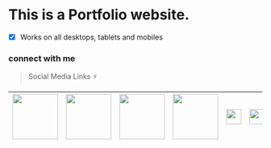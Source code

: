 # This is a Portfolio website.

<!-- - [x] This portfolio website has both dark and light.
       
| <img src='https://user-images.githubusercontent.com/33403844/195586495-5c70d3de-e04f-4ef2-89b7-480053cddae1.png' width='500'>|<img src='https://user-images.githubusercontent.com/33403844/195587025-cf491027-cb3f-42d7-b6ca-fda6685ea489.png' width='500'> |
|:---:|--------| -->

- [x] Works on all desktops, tablets and mobiles



### connect with me
 > Social Media Links ⚡    

|[<img src='https://user-images.githubusercontent.com/33403844/152123929-555a6daf-8ee7-4b60-a713-1d41b2ba7626.png' width='90'>](https://www.facebook.com/sudeshnb)                |[<img src='https://user-images.githubusercontent.com/33403844/152124766-bea2d123-1e58-4664-9be5-10bf90f6fa13.png' width='90'>](https://www.linkedin.com/in/sampson-awenbolimi-122b15133/)                          |[<img src='https://user-images.githubusercontent.com/33403844/152124261-314aa5f5-1661-42fa-a520-4c439f0afe39.png' width='90'>](https://www.youtube.com/channel/UCzhKjmmC8hUkr9cQMFROWyA)                         |[<img src='https://user-images.githubusercontent.com/33403844/152124766-bea2d123-1e58-4664-9be5-10bf90f6fa13.png' width='90'>](https://www.linkedin.com/in/sampson-awenbolimi-122b15133/) |[<img src='https://user-images.githubusercontent.com/33403844/152124834-3c2f22cd-4e90-447c-8ea3-cbc06f5306d2.png' width='30'>](https://mail.google.com/mail/u/0/#inbox?compose=CllgCJvkXFgPlnbqWvNTVVtpCgpgmNpntTSctVHgdqlngkMnbsSVRSRdMRzPQJvZgTNcmLRTdfg) |[<img src='https://user-images.githubusercontent.com/33403844/152126929-ac1f3e58-2403-44e6-8fb3-0b8d84378aba.png' width='30'>](https://play.google.com/store/apps/details?id=com.sumundi.keepsales.mobile.app)           |[<img src='https://user-images.githubusercontent.com/33403844/152129174-df9329aa-62b4-4317-9b4a-b1f1197e1385.png' width='40'>](https://www.fiverr.com/alisampson) |
|----------------|-------------------------------|-----------------------------|-------------------------------|-----------------------------|-----------------------------|-----------------------------|

